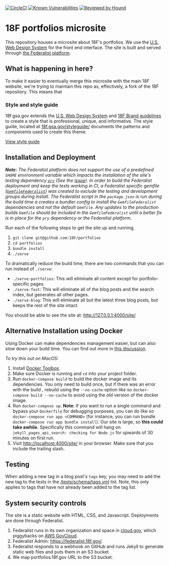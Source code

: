 [![CircleCI](https://circleci.com/gh/18F/portfolios.svg?style=shield)](https://circleci.com/gh/18F/portfolios)
[![Known Vulnerabilities](https://snyk.io/test/github/18F/portfolios/badge.svg)](https://snyk.io/test/github/18F/portfolios)
[![Reviewed by Hound](https://img.shields.io/badge/Reviewed_by-Hound-8E64B0.svg)](https://houndci.com)


# 18F portfolios microsite

This repository houses a microsite about 18F's portfolios. We use the [U.S. Web Design System](https://designsystem.digital.gov/) for the front end interface. The site is built and served through [the Federalist platform](https://federalist.18f.gov/).

## What is happening in here?

To make it easier to eventually merge this microsite with the main 18F website, we're trying to maintain this repo as, effectively, a fork of the 18F repository. This means that

### Style and style guide

18f.gsa.gov extends the [U.S. Web Design System](https://designsystem.digital.gov/) and [18F Brand guidelines](https://pages.18f.gov/brand/) to create a style that is professional, unique, and informative. The style guide, located at [18f.gsa.gov/styleguide/](https://18f.gsa.gov/styleguide/) documents the patterns and components used to create this theme.

[View style guide](https://18f.gsa.gov/styleguide/)

## Installation and Deployment

__*Note:*__ _The Federalist platform does not support the use of a predefined `SHOME` environment variable which impacts the installation of the site's testing dependency [`pry`](https://github.com/pry/pry) (See the [issue](https://github.com/pry/pry/issues/2139)).  In order to build the Federalist deployment and keep the tests working in CI, a Federalist specific gemfile ([`GemfileFederalist`](./GemfileFederalist)) was created to exclude the testing and development groups during install. The Federalist script in the `package.json` is run during the build time a creates a bundler config to install the `GemfileFederalist` dependencies and not the default `Gemfile`.  Any updates to the production builds `Gemfile` should be included in the `GemfileFederalist` until a better fix is in place for the `pry` dependency or the Federalist platform._

Run each of the following steps to get the site up and running.

1. `git clone git@github.com:18F/portfolios`
2. `cd portfolios`
3. `bundle install`
4. `./serve`

To dramatically reduce the build time, there are two commands that you can run instead of `./serve`:

* `./serve-portfolios`: This will eliminate all content except for portfolio-specific pages.
* `./serve-fast`: This will eliminate all of the blog posts and the search index, but generates all other pages.
* `./serve-blog`: This will eliminate all but the latest three blog posts, but keeps the rest of the site intact.

You should be able to see the site at: http://127.0.0.1:4000/site/

## Alternative Installation using Docker
Using Docker can make dependencies management easier, but can also slow down your build time. You can find out more in
[this discussion](https://github.com/18F/18f.gsa.gov/pull/1688#issue-152998027).

*To try this out on MacOS:*

1. Install [Docker Toolbox](https://www.docker.com/products/docker-toolbox).
2. Make sure Docker is running and `cd` into your project folder.
3. Run `docker-compose build` to build the docker image and its dependencies. You only need to build once, but if there was an error with the build , rebuild using  the  `--no-cache` option like so `docker-compose build --no-cache`  to avoid using the old version of the docker image.
4. Run `docker-compose up`.
   **Note**: if you want to run a single command and bypass your `Dockerfile` for debugging purposes, you can do like so `docker-compose run app <COMMAND>` (for instance, you can run bundle  `docker-compose run app bundle install`). Our site is large, so **this could take awhile**. Specifically this command will hang on `jekyll_pages_api_search: checking for Node.js` for upwards of 30 minutes on first run.
5. Visit [http://localhost:4000/site/](http://127.0.0.1:4000/site/) in your browser. Make sure that you include the trailing slash.

## Testing

When adding a new tag in a blog post's `tags` key, you may need to add the new tag to the tests in the [/tests/schema/tags.yml](/tests/schema/tags.yml) list.  Note, this only applies to tags that have not already been added to the tag list.

## System security controls

The site is a static website with HTML, CSS, and Javascript. Deployments are done through Federalist.

1. Federalist runs in its own organization and space in [cloud.gov](https://cloud.gov/), which piggybacks on [AWS GovCloud](https://aws.amazon.com/govcloud-us/).
1. Federalist Admin: https://federalist.18f.gov/.
1. Federalist responds to a webhook on GitHub and runs Jekyll to generate static web files and puts them in an S3 bucket.
1. We map portfolios.18f.gov URL to the S3 bucket.
